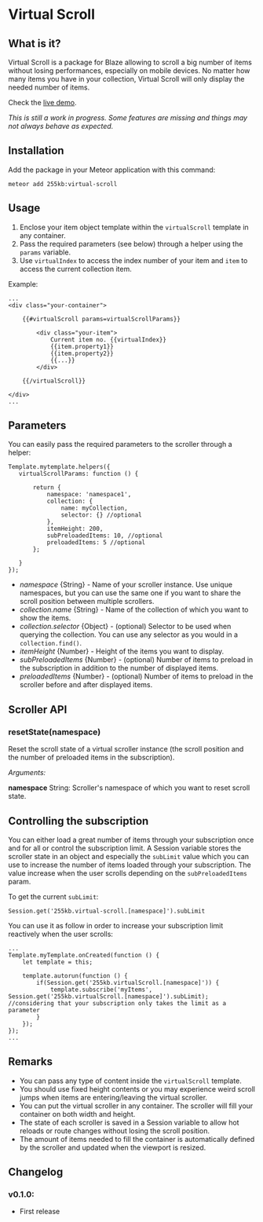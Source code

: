 # Virtual Scroll

## What is it?

Virtual Scroll is a package for Blaze allowing to scroll a big number of items without losing performances, especially on mobile devices.
No matter how many items you have in your collection, Virtual Scroll will only display the needed number of items.

Check the [live demo](http://virtual-scroll.meteor.com).

_This is still a work in progress. Some features are missing and things may not always behave as expected._

## Installation

Add the package in your Meteor application with this command:

```
meteor add 255kb:virtual-scroll
```

## Usage

1. Enclose your item object template within the `virtualScroll` template in any container.
2. Pass the required parameters (see below) through a helper using the `params` variable.
3. Use `virtualIndex` to access the index number of your item and `item` to access the current collection item.

Example:

    ...
    <div class="your-container">
    
        {{#virtualScroll params=virtualScrollParams}}
        
            <div class="your-item">
                Current item no. {{virtualIndex}}
                {{item.property1}}
                {{item.property2}}
                {{...}}
            </div>
            
        {{/virtualScroll}}
        
    </div>
    ...

## Parameters

You can easily pass the required parameters to the scroller through a helper: 

    Template.mytemplate.helpers({
       virtualScrollParams: function () {
       
           return {
               namespace: 'namespace1',
               collection: {
                   name: myCollection,
                   selector: {} //optional
               },
               itemHeight: 200,
               subPreloadedItems: 10, //optional
               preloadedItems: 5 //optional
           };
           
       }
    });

- _namespace_ {String} - Name of your scroller instance. Use unique namespaces, but you can use the same one if you want to share the scroll position between multiple scrollers.
- _collection.name_ {String} - Name of the collection of which you want to show the items.
- _collection.selector_ {Object} - (optional) Selector to be used when querying the collection. You can use any selector as you would in a `collection.find()`.
- _itemHeight_ {Number} - Height of the items you want to display.
- _subPreloadedItems_ {Number} - (optional) Number of items to preload in the subscription in addition to the number of displayed items.
- _preloadedItems_ {Number} - (optional) Number of items to preload in the scroller before and after displayed items.


## Scroller API

### resetState(namespace)

Reset the scroll state of a virtual scroller instance (the scroll position and the number of preloaded items in the subscription).

_Arguments:_

**namespace** String: Scroller's namespace of which you want to reset scroll state.

## Controlling the subscription

You can either load a great number of items through your subscription once and for all or control the subscription limit.
A Session variable stores the scroller state in an object and especially the `subLimit` value which you can use to increase the number of items loaded through your subscription. The value increase when the user scrolls depending on the `subPreloadedItems` param.

To get the current `subLimit`: 

    Session.get('255kb.virtual-scroll.[namespace]').subLimit

You can use it as follow in order to increase your subscription limit reactively when the user scrolls:

    ...
    Template.myTemplate.onCreated(function () {
        let template = this;

        template.autorun(function () {
            if(Session.get('255kb.virtualScroll.[namespace]')) {
                template.subscribe('myItems', Session.get('255kb.virtualScroll.[namespace]').subLimit); //considering that your subscription only takes the limit as a parameter
            }
        });
    });
    ...
        
## Remarks

- You can pass any type of content inside the `virtualScroll` template.
- You should use fixed height contents or you may experience weird scroll jumps when items are entering/leaving the virtual scroller.
- You can put the virtual scroller in any container. The scroller will fill your container on both width and height.
- The state of each scroller is saved in a Session variable to allow hot reloads or route changes without losing the scroll position.
- The amount of items needed to fill the container is automatically defined by the scroller and updated when the viewport is resized.

## Changelog

### v0.1.0:
- First release
